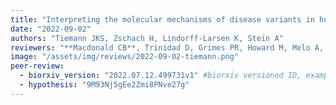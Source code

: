 ```yaml
---
title: "Interpreting the molecular mechanisms of disease variants in human membrane proteins"
date: "2022-09-02"
authors: "Tiemann JKS, Zschach H, Lindorff-Larsen K, Stein A"
reviewers: "**Macdonald CB**, Trinidad D, Grimes PR, Howard M, Melo A, Coyote-Maestas W"
image: "/assets/img/reviews/2022-09-02-tiemann.png"
peer-review:
  - biorxiv_version: "2022.07.12.499731v1" #biorxiv versioned ID, example "5533316v1"
  - hypothesis: "9M93Nj5gEe2Zmi8PNve27g"
---
```

